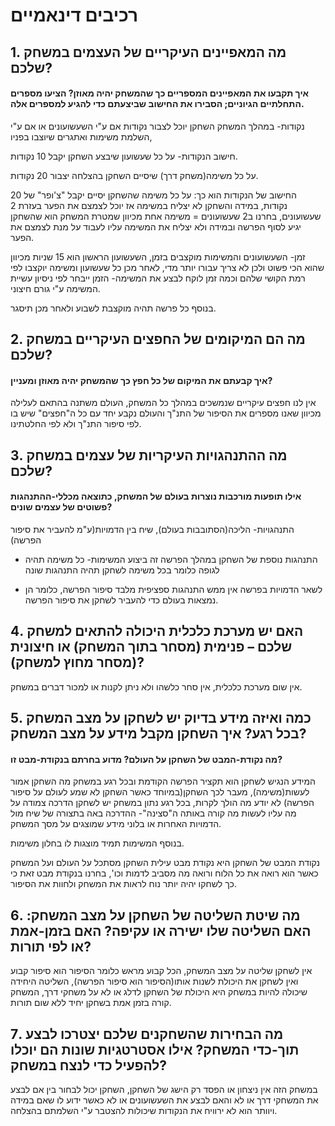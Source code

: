 # רכיבים דינאמיים

## 1. מה המאפיינים העיקריים של העצמים במשחק שלכם?
   
#### איך תקבעו את המאפיינים המספריים כך שהמשחק יהיה מאוזן? הציעו מספרים התחלתיים הגיוניים; הסבירו את החישוב שביצעתם כדי להגיע למספרים אלה.

נקודות- במהלך המשחק השחקן יוכל לצבור נקודות אם ע"י השעשועונים או אם ע"י השלמת משימות ואתגרים שיוצבו בפניו,

חישוב הנקודות- על כל שעשועון שיבצע השחקן יקבל 10 נקודות.

על כל משימה(משחק דרך) שיסיים השחקן בהצלחה יצבור 20 נקודות.
  
החישוב של הנקודות הוא כך: על כל משימה שהשחקן יסיים יקבל "צ'ופר" של 20 נקודות, במידה והשחקן לא יצליח במשימה אז יוכל לצמצם את הפער בעזרת 2 שעשועונים, בחרנו ב2 שעשועונים = משימה אחת מכיוון שמטרת המשחק הוא שהשחקן יגיע לסוף הפרשה ובמידה ולא יצליח את המשימה עליו לעבוד על מנת לצמצם את הפער.

זמן- השעשועונים והמשימות מוקצבים בזמן, השעשועון הראשון הוא 15 שניות מכיוון שהוא הכי פשוט ולכן לא צריך עבורו יותר מדי, לאחר מכן כל שעשועון ומשימה יוקצבו לפי רמת הקושי שלהם וכמה זמן לוקח לבצע את המשימה- הזמן ייבחר לפי ניסיון עשיית המשימה ע"י גורם חיצוני.

בנוסף כל פרשה תהיה מוקצבת לשבוע ולאחר מכן תיסגר.

## 2. מה הם המיקומים של החפצים העיקריים במשחק שלכם?
	
#### איך קבעתם את המיקום של כל חפץ כך שהמשחק יהיה מאוזן ומעניין?

אין לנו חפצים עיקריים שנמשכים במהלך כל המשחק, העולם משתנה בהתאם לעלילה מכיוון שאנו מספרים את הסיפור של התנ"ך והעולם נקבע יחד עם כל ה"חפצים" שיש בו לפי סיפור התנ"ך ולא לפי החלטתינו.

## 3. מה ההתנהגויות העיקריות של עצמים במשחק שלכם?
 
#### אילו תופעות מורכבות נוצרות בעולם של המשחק, כתוצאה מכללי-ההתנהגות פשוטים של עצמים שונים?

התנהגויות- הליכה(הסתובבות בעולם), שיח בין הדמויות(ע"מ להעביר את סיפור הפרשה)

- התנהגות נוספת של השחקן במהלך הפרשה זה ביצוע המשימות- כל משימה תהיה לגופה כלומר בכל משימה לשחקן תהיה התנהגות שונה

- לשאר הדמויות בפרשה אין ממש התנהגות ספציפית מלבד סיפור הפרשה, כלומר הן נמצאות בעולם כדי להעביר לשחקן את סיפור הפרשה.

## 4. האם יש מערכת כלכלית היכולה להתאים למשחק שלכם – פנימית (מסחר בתוך המשחק) או חיצונית (מסחר מחוץ למשחק)?
   
אין שום מערכת כלכלית, אין סחר כלשהו ולא ניתן לקנות או למכור דברים במשחק.

## 5. כמה ואיזה מידע בדיוק יש לשחקן על מצב המשחק בכל רגע? איך השחקן מקבל מידע על מצב המשחק?
    
#### מה נקודת-המבט של השחקן על העולם? מדוע בחרתם בנקודת-מבט זו?

המידע הנגיש לשחקן הוא תקציר הפרשה הקודמת ובכל רגע במשחק מה השחקן אמור לעשות(משימה), מעבר לכך השחקן(במיוחד כאשר השחקן לא שמע לעולם על סיפור הפרשה) לא יודע מה הולך לקרות, בכל רגע נתון במשחק יש לשחקן הדרכה צמודה על מה עליו לעשות מה קורה באותה ה"סצינה"- ההדרכה באה בתצורה של שיח מול הדמויות האחרות או בלוני מידע שמוצגים על מסך המשחק.

בנוסף המשימות תמיד מוצגות לו בחלון משימות.

נקודת המבט של השחקן היא נקודת מבט עילית השחקן מסתכל על העולם ועל המשחק כאשר הוא רואה את כל הלוח ורואה מה מסביב לדמות וכו', בחרנו בנקודת מבט זאת כי כך לשחקו יהיה יותר נוח לראות את המשחק ולחוות את הסיפור.

## 6. מה שיטת השליטה של השחקן על מצב המשחק: האם השליטה שלו ישירה או עקיפה? האם בזמן-אמת או לפי תורות?

אין לשחקן שליטה על מצב המשחק, הכל קבוע מראש כלומר הסיפור הוא סיפור קבוע ואין לשחקן את היכולת לשנות אותו(הסיפור הוא סיפור הפרשה), השליטה היחידה שיכולה להיות במשחק היא היכולת של השחקן לדלג או לא על משחקי דרך, המשחק קורה בזמן אמת בשחקן יחיד ללא שום תורות.

## 7. מה הבחירות שהשחקנים שלכם יצטרכו לבצע תוך-כדי המשחק? אילו אסטרטגיות שונות הם יוכלו להפעיל כדי לנצח במשחק?

במשחק הזה אין ניצחון או הפסד רק הישג של השחקן, השחקן יכול לבחור בין אם לבצע את המשחקי דרך או לא והאם לבצע את השעשועונים או לא כאשר ידוע לו שאם במידה ויוותר הוא לא ירוויח את הנקודות שיכולות להצטבר ע"י השלמתם בהצלחה.

